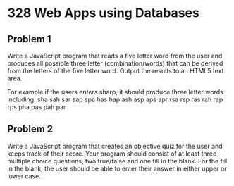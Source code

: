 # 328 Web Apps using Databases
## Problem 1

Write a JavaScript program that reads a five letter word from the user and produces all possible three letter (combination/words) that can be derived from the letters of the five letter word. Output the results to an HTML5 text area.

For example if the users enters sharp, it should produce three letter words including: sha sah sar sap spa has hap ash asp aps  apr rsa rsp ras rah rap rps pha pas pah par

 

## Problem 2

Write a JavaScript program that creates an objective quiz for the user and keeps track of their score. Your program should consist of at least three multiple choice questions, two true/false and one fill in the blank. For the fill in the blank, the user should be able to enter their answer in either upper or lower case.
